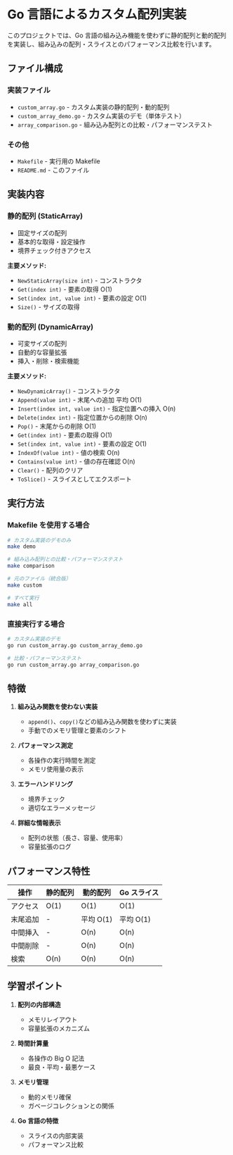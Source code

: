 # Go 言語によるカスタム配列実装

このプロジェクトでは、Go 言語の組み込み機能を使わずに静的配列と動的配列を実装し、組み込みの配列・スライスとのパフォーマンス比較を行います。

## ファイル構成

### 実装ファイル

- `custom_array.go` - カスタム実装の静的配列・動的配列
- `custom_array_demo.go` - カスタム実装のデモ（単体テスト）
- `array_comparison.go` - 組み込み配列との比較・パフォーマンステスト

### その他

- `Makefile` - 実行用の Makefile
- `README.md` - このファイル

## 実装内容

### 静的配列 (StaticArray)

- 固定サイズの配列
- 基本的な取得・設定操作
- 境界チェック付きアクセス

**主要メソッド:**

- `NewStaticArray(size int)` - コンストラクタ
- `Get(index int)` - 要素の取得 O(1)
- `Set(index int, value int)` - 要素の設定 O(1)
- `Size()` - サイズの取得

### 動的配列 (DynamicArray)

- 可変サイズの配列
- 自動的な容量拡張
- 挿入・削除・検索機能

**主要メソッド:**

- `NewDynamicArray()` - コンストラクタ
- `Append(value int)` - 末尾への追加 平均 O(1)
- `Insert(index int, value int)` - 指定位置への挿入 O(n)
- `Delete(index int)` - 指定位置からの削除 O(n)
- `Pop()` - 末尾からの削除 O(1)
- `Get(index int)` - 要素の取得 O(1)
- `Set(index int, value int)` - 要素の設定 O(1)
- `IndexOf(value int)` - 値の検索 O(n)
- `Contains(value int)` - 値の存在確認 O(n)
- `Clear()` - 配列のクリア
- `ToSlice()` - スライスとしてエクスポート

## 実行方法

### Makefile を使用する場合

```bash
# カスタム実装のデモのみ
make demo

# 組み込み配列との比較・パフォーマンステスト
make comparison

# 元のファイル（統合版）
make custom

# すべて実行
make all
```

### 直接実行する場合

```bash
# カスタム実装のデモ
go run custom_array.go custom_array_demo.go

# 比較・パフォーマンステスト
go run custom_array.go array_comparison.go
```

## 特徴

1. **組み込み関数を使わない実装**

   - `append()`、`copy()`などの組み込み関数を使わずに実装
   - 手動でのメモリ管理と要素のシフト

2. **パフォーマンス測定**

   - 各操作の実行時間を測定
   - メモリ使用量の表示

3. **エラーハンドリング**

   - 境界チェック
   - 適切なエラーメッセージ

4. **詳細な情報表示**
   - 配列の状態（長さ、容量、使用率）
   - 容量拡張のログ

## パフォーマンス特性

| 操作     | 静的配列 | 動的配列  | Go スライス |
| -------- | -------- | --------- | ----------- |
| アクセス | O(1)     | O(1)      | O(1)        |
| 末尾追加 | -        | 平均 O(1) | 平均 O(1)   |
| 中間挿入 | -        | O(n)      | O(n)        |
| 中間削除 | -        | O(n)      | O(n)        |
| 検索     | O(n)     | O(n)      | O(n)        |

## 学習ポイント

1. **配列の内部構造**

   - メモリレイアウト
   - 容量拡張のメカニズム

2. **時間計算量**

   - 各操作の Big O 記法
   - 最良・平均・最悪ケース

3. **メモリ管理**

   - 動的メモリ確保
   - ガベージコレクションとの関係

4. **Go 言語の特徴**
   - スライスの内部実装
   - パフォーマンス比較

